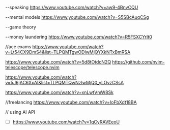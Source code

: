 
--speaking 
https://www.youtube.com/watch?v=aw9-4BnvCQU

--mental models
https://www.youtube.com/watch?v=S5SBcAuqCSg

--game theory 


--money laundering
https://www.youtube.com/watch?v=R5FSXCYrlt0

//ace exams
https://www.youtube.com/watch?v=Lt54CX9DmS4&list=TLPQMTgwODIwMjQYXkNTxBmRSA

https://www.youtube.com/watch?v=5d8tOtdcN2Q
https://github.com/nvim-telescope/telescope.nvim

https://www.youtube.com/watch?v=5J6jAC6XxAI&list=TLPQMTQwNzIwMjQ0_yLOvzCSsA

https://www.youtube.com/watch?v=xnLwtVmW8Sk

//freelancing
https://www.youtube.com/watch?v=IoFbXdt18BA

// using AI API
- [ ] https://www.youtube.com/watch?v=1qCyRAVEeoU

